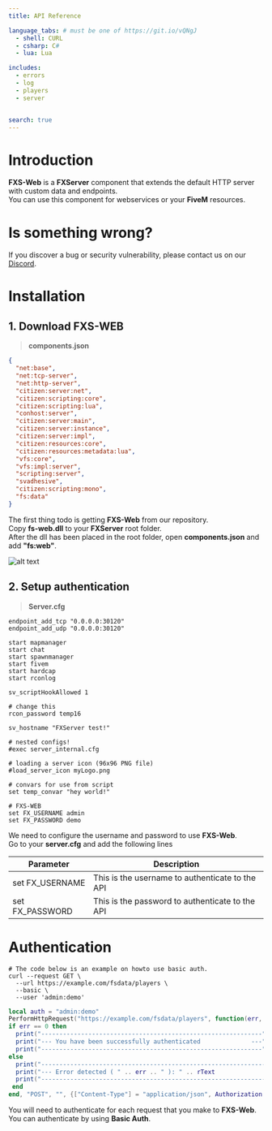 ```yaml
---
title: API Reference

language_tabs: # must be one of https://git.io/vQNgJ
  - shell: CURL
  - csharp: C#
  - lua: Lua

includes:
  - errors
  - log
  - players
  - server


search: true
---
```


# Introduction
**FXS-Web** is a **FXServer** component that extends the default HTTP server with custom data and endpoints.    
You can use this component for webservices or your **FiveM** resources.


# Is something wrong?

If you discover a bug or security vulnerability, please contact us on our [Discord](https://discord.gg/eNJraMf).


# Installation

## 1. Download FXS-WEB
>**components.json**

```json
{
  "net:base",
  "net:tcp-server",
  "net:http-server",
  "citizen:server:net",
  "citizen:scripting:core",
  "citizen:scripting:lua",
  "conhost:server",
  "citizen:server:main",
  "citizen:server:instance",
  "citizen:server:impl",
  "citizen:resources:core",
  "citizen:resources:metadata:lua",
  "vfs:core",
  "vfs:impl:server",
  "scripting:server",
  "svadhesive",
  "citizen:scripting:mono",
  "fs:data"
}
```

The first thing todo is getting **FXS-Web** from our repository.    
Copy **fs-web.dll** to your **FXServer** root folder.    
After the dll has been placed in the root folder, open **components.json** and add **"fs:web"**.


![alt text](fxfolder.png "FXServer directory")

## 2. Setup authentication
>**Server.cfg**

```
endpoint_add_tcp "0.0.0.0:30120"
endpoint_add_udp "0.0.0.0:30120"

start mapmanager
start chat
start spawnmanager
start fivem
start hardcap
start rconlog

sv_scriptHookAllowed 1

# change this
rcon_password temp16

sv_hostname "FXServer test!"

# nested configs!
#exec server_internal.cfg

# loading a server icon (96x96 PNG file)
#load_server_icon myLogo.png

# convars for use from script
set temp_convar "hey world!"

# FXS-WEB
set FX_USERNAME admin
set FX_PASSWORD demo
```

We need to configure the username and password to use **FXS-Web**.    
Go to your **server.cfg** and add the following lines

|Parameter|Description|
|---|---|
|set FX_USERNAME|This is the username to authenticate to the API|
|set FX_PASSWORD|This is the password to authenticate to the API|

# Authentication
```shell
# The code below is an example on howto use basic auth.
curl --request GET \
  --url https://example.com/fsdata/players \
  --basic \
  --user 'admin:demo'
```

```lua
local auth = "admin:demo"
PerformHttpRequest("https://example.com/fsdata/players", function(err, rText, headers)
if err == 0 then
  print("-------------------------------------------------------------")
  print("--- You have been successfully authenticated              ---")
  print("-------------------------------------------------------------")
else
  print("--------------------------------------------------------------")
  print("--- Error detected ( " .. err .. " ): " .. rText               )
  print("--------------------------------------------------------------")
 end
end, "POST", "", {["Content-Type"] = "application/json", Authorization = "Basic " .. auth})

```

You will need to authenticate for each request that you make to **FXS-Web**.    
You can authenticate by using **Basic Auth**.
